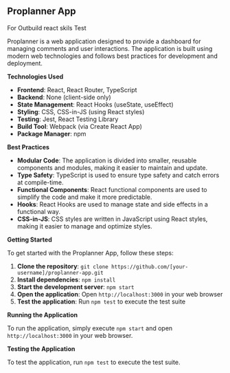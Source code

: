 ## Proplanner App

For Outbuild react skils Test

Proplanner is a web application designed to provide a dashboard for managing comments and user interactions. The application is built using modern web technologies and follows best practices for development and deployment.

**Technologies Used**

* **Frontend**: React, React Router, TypeScript
* **Backend**: None (client-side only)
* **State Management**: React Hooks (useState, useEffect)
* **Styling**: CSS, CSS-in-JS (using React styles)
* **Testing**: Jest, React Testing Library
* **Build Tool**: Webpack (via Create React App)
* **Package Manager**: npm

**Best Practices**

* **Modular Code**: The application is divided into smaller, reusable components and modules, making it easier to maintain and update.
* **Type Safety**: TypeScript is used to ensure type safety and catch errors at compile-time.
* **Functional Components**: React functional components are used to simplify the code and make it more predictable.
* **Hooks**: React Hooks are used to manage state and side effects in a functional way.
* **CSS-in-JS**: CSS styles are written in JavaScript using React styles, making it easier to manage and optimize styles.

**Getting Started**

To get started with the Proplanner App, follow these steps:

1. **Clone the repository**: `git clone https://github.com/[your-username]/proplanner-app.git`
2. **Install dependencies**: `npm install`
3. **Start the development server**: `npm start`
4. **Open the application**: Open `http://localhost:3000` in your web browser
5. **Test the application**: Run `npm test` to execute the test suite

**Running the Application**

To run the application, simply execute `npm start` and open `http://localhost:3000` in your web browser.

**Testing the Application**

To test the application, run `npm test` to execute the test suite.
